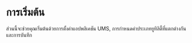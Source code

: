 # การเริ่มต้น

ส่วนนี้จะช่วยคุณเริ่มต้นด้วยการตั้งค่าแอปพลิเคชัน UMS, การกำหนดค่าประเภทยูทิลิตี้ที่แตกต่างกันและการบันทึก